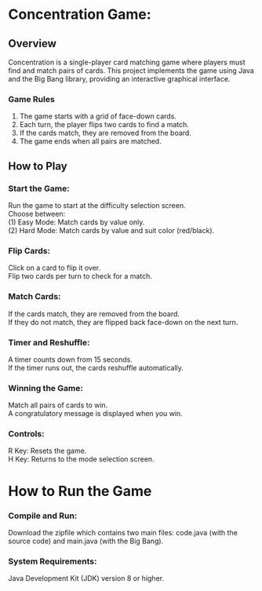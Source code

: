 # Concentration Game:

## Overview
Concentration is a single-player card matching game where players must find and match pairs of cards. This project implements the game using Java and the Big Bang library, providing an interactive graphical interface.

### Game Rules
1. The game starts with a grid of face-down cards. 
2. Each turn, the player flips two cards to find a match. 
3. If the cards match, they are removed from the board. 
4. The game ends when all pairs are matched. 



## How to Play
### Start the Game:

Run the game to start at the difficulty selection screen. \
Choose between: \
    (1) Easy Mode: Match cards by value only. \
    (2) Hard Mode: Match cards by value and suit color (red/black). 

### Flip Cards:

Click on a card to flip it over. \
Flip two cards per turn to check for a match. 

### Match Cards:

If the cards match, they are removed from the board. \
If they do not match, they are flipped back face-down on the next turn.

### Timer and Reshuffle:

A timer counts down from 15 seconds. \
If the timer runs out, the cards reshuffle automatically.

### Winning the Game:

Match all pairs of cards to win. \
A congratulatory message is displayed when you win.

### Controls:

  R Key: Resets the game. \
  H Key: Returns to the mode selection screen.

# How to Run the Game
### Compile and Run:

Download the zipfile which contains two main files: code.java (with the source code) and main.java (with the Big Bang).

### System Requirements:
Java Development Kit (JDK) version 8 or higher.
